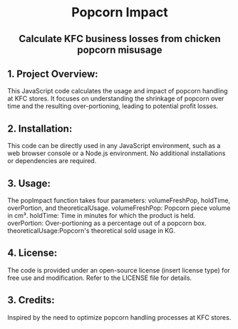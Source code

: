 
<h1 align="center">Popcorn Impact</h1>
<h2 align="center">Calculate KFC business losses from chicken popcorn misusage</h2>

## **1. Project Overview:**
This JavaScript code calculates the usage and impact of popcorn handling at KFC stores.
It focuses on understanding the shrinkage of popcorn over time and the resulting over-portioning, leading to potential profit losses.
## **2. Installation:**
This code can be directly used in any JavaScript environment, such as a web browser console or a Node.js environment.
No additional installations or dependencies are required.
## **3. Usage:**
The popImpact function takes four parameters: volumeFreshPop, holdTime, overPortion, and theoreticalUsage.
volumeFreshPop: Popcorn piece volume in cm³.
holdTime: Time in minutes for which the product is held.
overPortion: Over-portioning as a percentage out of a popcorn box.
theoreticalUsage:Popcorn's theoretical sold usage in KG.
## **4. License:**
The code is provided under an open-source license (insert license type) for free use and modification. Refer to the LICENSE file for details.
## **3. Credits:**
Inspired by the need to optimize popcorn handling processes at KFC stores.

